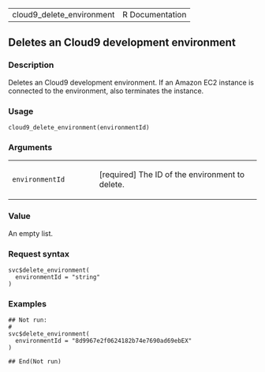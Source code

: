 <table style="width: 100%;">
<tbody>
<tr class="odd">
<td>cloud9_delete_environment</td>
<td style="text-align: right;">R Documentation</td>
</tr>
</tbody>
</table>

## Deletes an Cloud9 development environment

### Description

Deletes an Cloud9 development environment. If an Amazon EC2 instance is
connected to the environment, also terminates the instance.

### Usage

    cloud9_delete_environment(environmentId)

### Arguments

<table>
<colgroup>
<col style="width: 35%" />
<col style="width: 65%" />
</colgroup>
<tbody>
<tr class="odd">
<td><code
id="cloud9_delete_environment_:_environmentId">environmentId</code></td>
<td><p>[required] The ID of the environment to delete.</p></td>
</tr>
</tbody>
</table>

### Value

An empty list.

### Request syntax

    svc$delete_environment(
      environmentId = "string"
    )

### Examples

    ## Not run: 
    # 
    svc$delete_environment(
      environmentId = "8d9967e2f0624182b74e7690ad69ebEX"
    )

    ## End(Not run)
